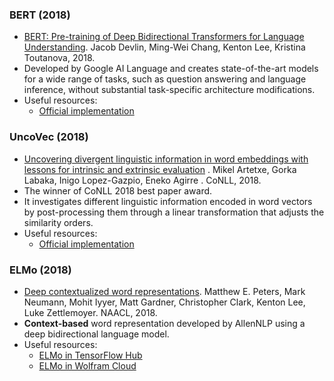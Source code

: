 ### BERT (2018)
- [BERT: Pre-training of Deep Bidirectional Transformers for Language Understanding](https://arxiv.org/abs/1810.04805). Jacob Devlin, Ming-Wei Chang, Kenton Lee, Kristina Toutanova, 2018.
- Developed by Google AI Language and creates state-of-the-art models for a wide range of tasks, such as question answering and language inference, without substantial task-specific architecture modifications.
- Useful resources:
   - [Official implementation](https://github.com/google-research/bert)

### UncoVec (2018)
- [Uncovering divergent linguistic information in word embeddings with lessons for intrinsic and extrinsic evaluation](http://aclweb.org/anthology/K18-1028) . Mikel Artetxe, Gorka Labaka, Inigo Lopez-Gazpio, Eneko Agirre . CoNLL, 2018.
- The winner of CoNLL 2018 best paper award.
- It investigates different linguistic information encoded in word vectors by post-processing them through a linear transformation that adjusts the similarity orders. 
- Useful resources:
  - [Official implementation](https://github.com/artetxem/uncovec)

### ELMo (2018)
- [Deep contextualized word representations](https://arxiv.org/pdf/1802.05365). Matthew E. Peters, Mark Neumann, Mohit Iyyer, Matt Gardner, Christopher Clark, Kenton Lee, Luke Zettlemoyer. NAACL, 2018. 
- **Context-based** word representation developed by AllenNLP using a deep bidirectional language model.
- Useful resources:
  - [ELMo in TensorFlow Hub](https://tfhub.dev/google/elmo/2)
  - [ELMo in Wolfram Cloud](https://resources.wolframcloud.com/NeuralNetRepository/resources/ELMo-Contextual-Word-Representations-Trained-on-1B-Word-Benchmark)
 
